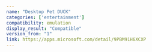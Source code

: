 ```yaml
---
name: "Desktop Pet DUCK"
categories: ['entertainment']
compatibility: emulation
display_result: "Compatible"
version_from: "1"
link: https://apps.microsoft.com/detail/9PBM91H6XCXP
---
```

